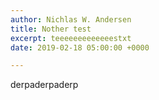 ```yaml
---
author: Nichlas W. Andersen
title: Nother test
excerpt: teeeeeeeeeeeeestxt
date: 2019-02-18 05:00:00 +0000

---
```

derpaderpaderp